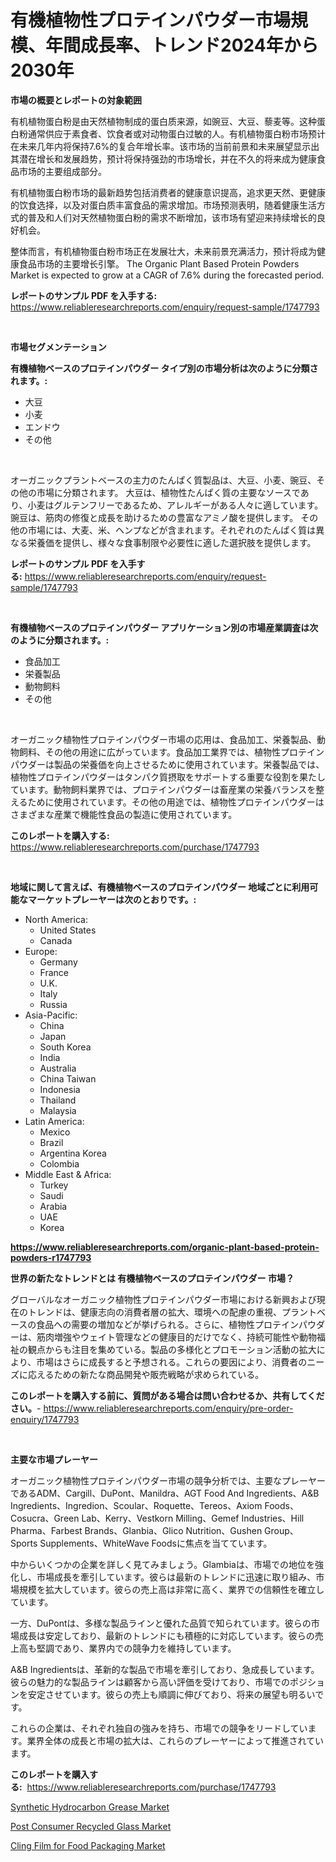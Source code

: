 <p><h1>有機植物性プロテインパウダー市場規模、年間成長率、トレンド2024年から2030年</h1></p><p><strong>市場の概要とレポートの対象範囲</strong></p>
<p><p>有机植物蛋白粉是由天然植物制成的蛋白质来源，如豌豆、大豆、藜麦等。这种蛋白粉通常供应于素食者、饮食者或对动物蛋白过敏的人。有机植物蛋白粉市场预计在未来几年内将保持7.6%的复合年增长率。该市场的当前前景和未来展望显示出其潜在增长和发展趋势，预计将保持强劲的市场增长，并在不久的将来成为健康食品市场的主要组成部分。</p><p>有机植物蛋白粉市场的最新趋势包括消费者的健康意识提高，追求更天然、更健康的饮食选择，以及对蛋白质丰富食品的需求增加。市场预测表明，随着健康生活方式的普及和人们对天然植物蛋白粉的需求不断增加，该市场有望迎来持续增长的良好机会。</p><p>整体而言，有机植物蛋白粉市场正在发展壮大，未来前景充满活力，预计将成为健康食品市场的主要增长引擎。 The Organic Plant Based Protein Powders Market is expected to grow at a CAGR of 7.6% during the forecasted period.</p></p>
<p><strong>レポートのサンプル PDF を入手する:</strong> <a href="https://www.reliableresearchreports.com/enquiry/request-sample/1747793">https://www.reliableresearchreports.com/enquiry/request-sample/1747793</a></p>
<p>&nbsp;</p>
<p><strong>市場セグメンテーション</strong></p>
<p><strong>有機植物ベースのプロテインパウダー タイプ別の市場分析は次のように分類されます。:</strong></p>
<p><ul><li>大豆</li><li>小麦</li><li>エンドウ</li><li>その他</li></ul></p>
<p>&nbsp;</p>
<p><p>オーガニックプラントベースの主力のたんぱく質製品は、大豆、小麦、豌豆、その他の市場に分類されます。 大豆は、植物性たんぱく質の主要なソースであり、小麦はグルテンフリーであるため、アレルギーがある人々に適しています。 豌豆は、筋肉の修復と成長を助けるための豊富なアミノ酸を提供します。 その他の市場には、大麦、米、ヘンプなどが含まれます。それぞれのたんぱく質は異なる栄養価を提供し、様々な食事制限や必要性に適した選択肢を提供します。</p></p>
<p><strong>レポートのサンプル PDF を入手する:</strong>&nbsp;<a href="https://www.reliableresearchreports.com/enquiry/request-sample/1747793">https://www.reliableresearchreports.com/enquiry/request-sample/1747793</a></p>
<p>&nbsp;</p>
<p><strong> 有機植物ベースのプロテインパウダー アプリケーション別の市場産業調査は次のように分類されます。:</strong></p>
<p><ul><li>食品加工</li><li>栄養製品</li><li>動物飼料</li><li>その他</li></ul></p>
<p>&nbsp;</p>
<p><p>オーガニック植物性プロテインパウダー市場の応用は、食品加工、栄養製品、動物飼料、その他の用途に広がっています。食品加工業界では、植物性プロテインパウダーは製品の栄養価を向上させるために使用されています。栄養製品では、植物性プロテインパウダーはタンパク質摂取をサポートする重要な役割を果たしています。動物飼料業界では、プロテインパウダーは畜産業の栄養バランスを整えるために使用されています。その他の用途では、植物性プロテインパウダーはさまざまな産業で機能性食品の製造に使用されています。</p></p>
<p><strong>このレポートを購入する:</strong>&nbsp; <a href="https://www.reliableresearchreports.com/purchase/1747793">https://www.reliableresearchreports.com/purchase/1747793</a></p>
<p>&nbsp;</p>
<p><strong>地域に関して言えば、有機植物ベースのプロテインパウダー 地域ごとに利用可能なマーケットプレーヤーは次のとおりです。:</strong></p>
<p><ul>
    <li>
        North America:
        <ul>
            <li>United States</li>
            <li>Canada</li>
        </ul>
    </li>
    <li>
        Europe:
        <ul>
            <li>Germany</li>
            <li>France</li>
            <li>U.K.</li>
            <li>Italy</li>
            <li>Russia</li>
        </ul>
    </li>
    <li>
        Asia-Pacific:
        <ul>
            <li>China</li>
            <li>Japan</li>
            <li>South Korea</li>
            <li>India</li>
            <li>Australia</li>
            <li>China Taiwan</li>
            <li>Indonesia</li>
            <li>Thailand</li>
            <li>Malaysia</li>
        </ul>
    </li>
    <li>
        Latin America:
        <ul>
            <li>Mexico</li>
            <li>Brazil</li>
            <li>Argentina Korea</li>
            <li>Colombia</li>
        </ul>
    </li>
    <li>
        Middle East & Africa:
        <ul>
            <li>Turkey</li>
            <li>Saudi</li>
            <li>Arabia</li>
            <li>UAE</li>
            <li>Korea</li>
        </ul>
    </li>
    </ul></p>
<p><strong><a href="https://www.reliableresearchreports.com/organic-plant-based-protein-powders-r1747793">https://www.reliableresearchreports.com/organic-plant-based-protein-powders-r1747793</a></strong>&nbsp;</p>
<p><strong>世界の新たなトレンドとは 有機植物ベースのプロテインパウダー 市場？</strong></p>
<p><p>グローバルなオーガニック植物性プロテインパウダー市場における新興および現在のトレンドは、健康志向の消費者層の拡大、環境への配慮の重視、プラントベースの食品への需要の増加などが挙げられる。さらに、植物性プロテインパウダーは、筋肉増強やウェイト管理などの健康目的だけでなく、持続可能性や動物福祉の観点からも注目を集めている。製品の多様化とプロモーション活動の拡大により、市場はさらに成長すると予想される。これらの要因により、消費者のニーズに応えるための新たな商品開発や販売戦略が求められている。</p></p>
<p><strong>このレポートを購入する前に、質問がある場合は問い合わせるか、共有してください。</strong>- <a href="https://www.reliableresearchreports.com/enquiry/pre-order-enquiry/1747793">https://www.reliableresearchreports.com/enquiry/pre-order-enquiry/1747793</a></p>
<p>&nbsp;</p>
<p><strong>主要な市場プレーヤー</strong></p>
<p><p>オーガニック植物性プロテインパウダー市場の競争分析では、主要なプレーヤーであるADM、Cargill、DuPont、Manildra、AGT Food And Ingredients、A&B Ingredients、Ingredion、Scoular、Roquette、Tereos、Axiom Foods、Cosucra、Green Lab、Kerry、Vestkorn Milling、Gemef Industries、Hill Pharma、Farbest Brands、Glanbia、Glico Nutrition、Gushen Group、Sports Supplements、WhiteWave Foodsに焦点を当てています。</p><p>中からいくつかの企業を詳しく見てみましょう。Glambiaは、市場での地位を強化し、市場成長を牽引しています。彼らは最新のトレンドに迅速に取り組み、市場規模を拡大しています。彼らの売上高は非常に高く、業界での信頼性を確立しています。</p><p>一方、DuPontは、多様な製品ラインと優れた品質で知られています。彼らの市場成長は安定しており、最新のトレンドにも積極的に対応しています。彼らの売上高も堅調であり、業界内での競争力を維持しています。</p><p>A&B Ingredientsは、革新的な製品で市場を牽引しており、急成長しています。彼らの魅力的な製品ラインは顧客から高い評価を受けており、市場でのポジションを安定させています。彼らの売上も順調に伸びており、将来の展望も明るいです。</p><p>これらの企業は、それぞれ独自の強みを持ち、市場での競争をリードしています。業界全体の成長と市場の拡大は、これらのプレーヤーによって推進されています。</p></p>
<p><strong>このレポートを購入する:</strong>&nbsp;&nbsp;<a href="https://www.reliableresearchreports.com/purchase/1747793">https://www.reliableresearchreports.com/purchase/1747793</a></p>
<p><p><a href="https://www.linkedin.com/pulse/synthetic-hydrocarbon-grease-market-size-growth-forecast-5vwfe?trackingId=Lc1LdYB%2BiBTvbWgVfxJrfw%3D%3D">Synthetic Hydrocarbon Grease Market</a></p><p><a href="https://www.linkedin.com/pulse/post-consumer-recycled-glass-market-size-growth-outlook-from-zl5ve?trackingId=YZ1F5Tp85sS%2BqpA87OMIwQ%3D%3D">Post Consumer Recycled Glass Market</a></p><p><a href="https://www.linkedin.com/pulse/cling-film-food-packaging-market-size-global-industry-overview-6b2ke?trackingId=AiGjOmFCvUgyweKtIa1jsQ%3D%3D">Cling Film for Food Packaging Market</a></p></p>